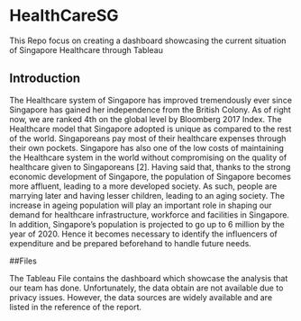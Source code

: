 # HealthCareSG
This Repo focus on creating a dashboard showcasing the current situation of Singapore Healthcare through Tableau


## Introduction
The Healthcare system of Singapore has improved tremendously ever since Singapore has gained her independence from the British Colony. 
As of right now, we are ranked 4th on the global level by Bloomberg 2017 Index. 
The Healthcare model that Singapore adopted is unique as compared to the rest of the world. 
Singaporeans pay most of their healthcare expenses through their own pockets. 
Singapore has also one of the low costs of maintaining the Healthcare system in the world without compromising on the quality of healthcare given to Singaporeans [2]. Having said that, thanks to the strong economic development of Singapore, the population of Singapore becomes more affluent, leading to a more developed society. 
As such, people are marrying later and having lesser children, leading to an aging society. 
The increase in ageing population will play an important role in shaping our demand for healthcare infrastructure, workforce and facilities in Singapore. 
In addition, Singapore’s population is projected to go up to 6 million by the year of 2020. 
Hence it becomes necessary to identify the influencers of expenditure and be prepared beforehand to handle future needs.

##Files

The Tableau File contains the dashboard which showcase the analysis that our team has done. Unfortunately, the data obtain are not available due to privacy issues.
However, the data sources are widely available and are listed in the reference of the report.
